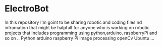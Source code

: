 # ElectroBot
In this repository I'm goint to be sharing robotic and coding files nd infromation that might be halpfull for anyone who is working on robotic projects that includes programming using python,arduino, raspberryPi and so on ..
Python
arduino
raspberry Pi
image processing 
openCv 
Ubuntu 
...

